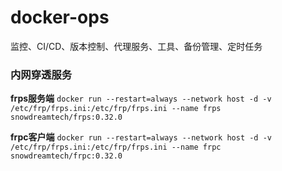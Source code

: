 # docker-ops

监控、CI/CD、版本控制、代理服务、工具、备份管理、定时任务

### 内网穿透服务

**frps服务端**
`docker run --restart=always --network host -d -v /etc/frp/frps.ini:/etc/frp/frps.ini --name frps snowdreamtech/frps:0.32.0`

**frpc客户端**
`docker run --restart=always --network host -d -v /etc/frp/frps.ini:/etc/frp/frps.ini --name frpc snowdreamtech/frpc:0.32.0`